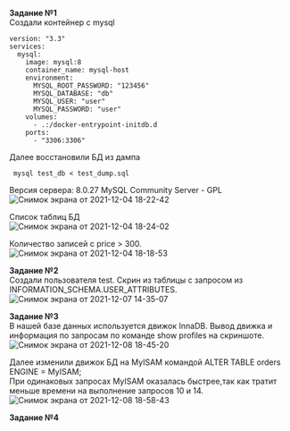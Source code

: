 **Задание №1**   
Создали контейнер с mysql  
```
version: "3.3"
services:
  mysql:
    image: mysql:8
    container_name: mysql-host
    environment:
      MYSQL_ROOT_PASSWORD: "123456"
      MYSQL_DATABASE: "db"
      MYSQL_USER: "user"
      MYSQL_PASSWORD: "user"
    volumes:
      - .:/docker-entrypoint-initdb.d
    ports:
      - "3306:3306"
```
Далее восстановили БД из дампа  
```
 mysql test_db < test_dump.sql
``` 
Версия сервера: 8.0.27 MySQL Community Server - GPL   
![Снимок экрана от 2021-12-04 18-22-42](https://user-images.githubusercontent.com/87299405/144713000-4715ee29-06cc-44cf-9540-968c24bcd556.png)  
    
Список таблиц БД  
![Снимок экрана от 2021-12-04 18-24-02](https://user-images.githubusercontent.com/87299405/144713038-0035658b-b788-40a1-8e34-06d0dbb70734.png)  
   
Количество записей с price > 300.   
![Снимок экрана от 2021-12-04 18-18-53](https://user-images.githubusercontent.com/87299405/144713073-59f2265b-647b-49f9-8320-f5c1e70b3ddb.png)

**Задание №2**   
Создали пользователя test.
Скрин из таблицы с запросом из INFORMATION_SCHEMA.USER_ATTRIBUTES.
![Снимок экрана от 2021-12-07 14-35-07](https://user-images.githubusercontent.com/87299405/145013601-d368c775-5a7e-4448-84f1-d07ca556091c.png)

**Задание №3**  
В нашей базе данных используется движок InnaDB. Вывод движка и информация по запросам по команде show profiles на скриншоте.   
![Снимок экрана от 2021-12-08 18-45-20](https://user-images.githubusercontent.com/87299405/145228394-db06b8c1-bd4d-4517-ab5a-14c1a172bc81.png)
   
Далее изменили движок БД на  MyISAM командой ALTER TABLE orders ENGINE = MyISAM;  
При одинаковых запросах MyISAM оказалась быстрее,так как тратит меньше времени на выполнение запросов 10 и 14.  
![Снимок экрана от 2021-12-08 18-58-43](https://user-images.githubusercontent.com/87299405/145230818-c14bb7ea-c873-4d58-98bc-66087da49f36.png)

**Задание №4**   
